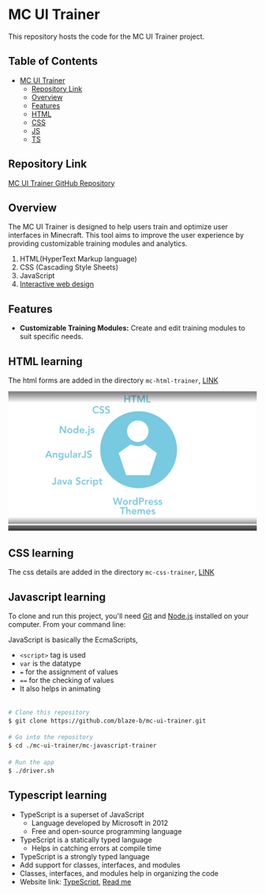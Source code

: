 # MC UI Trainer

This repository hosts the code for the MC UI Trainer project.

## Table of Contents

- [MC UI Trainer](#mc-ui-trainer)
    - [Repository Link](#repository-link)
    - [Overview](#overview)
    - [Features](#features)
    - [HTML](#html-learning)
    - [CSS](#css-learning)
    - [JS](#javascript-learning)
    - [TS](#typescript-learning)

## Repository Link

[MC UI Trainer GitHub Repository](https://github.com/blaze-b/mc-ui-trainer.git)

## Overview

The MC UI Trainer is designed to help users train and optimize user interfaces in Minecraft.
This tool aims to improve the user experience by providing customizable training modules
and analytics.

1. HTML(HyperText Markup language)
2. CSS (Cascading Style Sheets)
3. JavaScript
4. [Interactive web design](./docs/interactive-web-design.md)

## Features

- **Customizable Training Modules:** Create and edit training modules to suit specific needs.

## HTML learning

The html forms are added in the directory `mc-html-trainer`, [LINK](././mc-html-trainer/README.md)

![alt text](././mc-html-trainer/app/assets/images/word_press_theme.PNG)

## CSS learning

The css details are added in the directory `mc-css-trainer`, [LINK](././mc-css-trainer/README.md)

## Javascript learning

To clone and run this project, you'll need [Git](https://git-scm.com)
and [Node.js](https://nodejs.org) installed on your computer. From your command line:

JavaScript is basically the EcmaScripts,

- `<script>` tag is used
- `var` is the datatype
- `=` for the assignment of values
- `==` for the checking of values
- It also helps in animating

```bash

# Clone this repository
$ git clone https://github.com/blaze-b/mc-ui-trainer.git

# Go into the repository
$ cd ./mc-ui-trainer/mc-javascript-trainer

# Run the app
$ ./driver.sh

```

## Typescript learning

- TypeScript is a superset of JavaScript
  - Language developed by Microsoft in 2012
  - Free and open-source programming language
- TypeScript is a statically typed language
  - Helps in catching errors at compile time
- TypeScript is a strongly typed language
- Add support for classes, interfaces, and modules
- Classes, interfaces, and modules help in organizing the code
- Website link: [TypeScript](https://www.typescriptlang.org/), [Read me](./docs/typescript-details.md)
